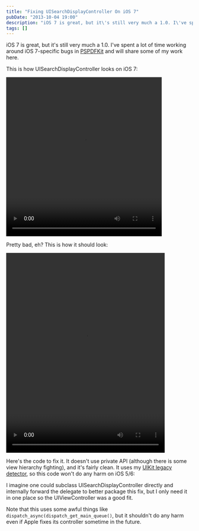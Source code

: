 ```yaml
---
title: "Fixing UISearchDisplayController On iOS 7"
pubDate: "2013-10-04 19:00"
description: "iOS 7 is great, but it\'s still very much a 1.0. I\'ve spent a lot of time working around iOS 7-specific bugs in [PSPDFKit](http://pspdfkit.com) and ..."
tags: []
---
```


iOS 7 is great, but it's still very much a 1.0. I've spent a lot of time working around iOS 7-specific bugs in [PSPDFKit](http://pspdfkit.com) and will share some of my work here.

This is how UISearchDisplayController looks on iOS 7:

<video width="420" height="430" controls>
  <source src="/images/posts/UISearchDisplayController_broken.mp4" type="video/mp4">
  Your browser does not support the video tag.
</video>

Pretty bad, eh? This is how it should look:

<video width="428" height="540" controls>
  <source src="/images/posts/UISearchDisplayController_fixed.mp4" type="video/mp4">
  Your browser does not support the video tag.
</video>

Here's the code to fix it. It doesn't use private API (although there is some view hierarchy fighting), and it's fairly clean. It uses my [UIKit legacy detector](https://gist.github.com/steipete/6526860), so this code won't do any harm on iOS 5/6:

<script src="https://gist.github.com/steipete/6829002.js"></script>

I imagine one could subclass UISearchDisplayController directly and internally forward the delegate to better package this fix, but I only need it in one place so the UIViewController was a good fit.

Note that this uses some awful things like `dispatch_async(dispatch_get_main_queue()`, but it shouldn't do any harm even if Apple fixes its controller sometime in the future.